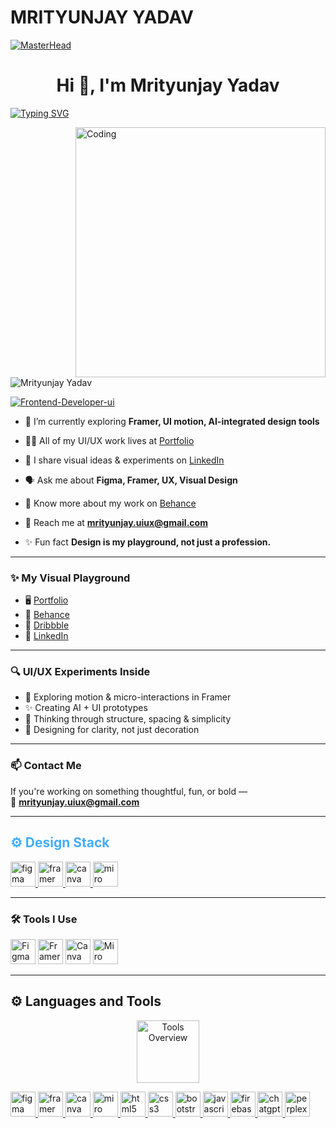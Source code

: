 # MRITYUNJAY YADAV

[![MasterHead](https://visme.co/blog/wp-content/uploads/2019/10/animated-presentation-software-header.gif)]()

<h1 align="center">Hi 👋, I'm Mrityunjay Yadav</h1>
 <p>
 
[![Typing SVG](https://readme-typing-svg.herokuapp.com?lines=Visual+Designer+by+Curiosity,+Not+Curriculum+%7C+UI%2FUX+Tinkerer;Creating+Order+in+Chaos+—+On-Site+%26+On-Screen)](https://git.io/typing-svg)

</P>
<img align="right" alt="Coding" width="400" src="https://miro.medium.com/max/680/0*7Q3yvSIv_t0ioJ-Z.gif"/>

<p align="left"> <img src="https://komarev.com/ghpvc/?username=Frontend-Developer-ui&label=Profile%20views&color=0e75b6&style=flat" alt="Mrityunjay Yadav" /> </p>

<p align="left"> <a href="" target="blank"><img src="https://img.shields.io/twitter/follow/Frontend-Developer-ui?logo=twitter&style=for-the-badge" alt="Frontend-Developer-ui" /></a> </p>

- 🌱 I’m currently exploring **Framer, UI motion, AI-integrated design tools**

- 👨‍💼 All of my UI/UX work lives at [Portfolio](https://visualstoryteller.framer.ai/)

- 📝 I share visual ideas & experiments on [LinkedIn](https://www.linkedin.com/in/mrityunjay-uiux/)

- 🗣️ Ask me about **Figma, Framer, UX, Visual Design**

- 📄 Know more about my work on [Behance](https://www.behance.net/mrityunjay_uiux)

- 📧 Reach me at **mrityunjay.uiux@gmail.com**

- ✨ Fun fact **Design is my playground, not just a profession.**

---------------------------

### ✨ My Visual Playground

- 🖥️ [Portfolio](https://visualstoryteller.framer.ai/)
- 🎨 [Behance](https://www.behance.net/mrityunjay_uiux)
- 📸 [Dribbble](https://dribbble.com/mrityunjay_uiux)
- 💼 [LinkedIn](https://www.linkedin.com/in/mrityunjay-uiux/)

---

### 🔍 UI/UX Experiments Inside

- 🧩 Exploring motion & micro-interactions in Framer  
- ✨ Creating AI + UI prototypes  
- 🧠 Thinking through structure, spacing & simplicity  
- 🎯 Designing for clarity, not just decoration  

---
### 📫 Contact Me

If you're working on something thoughtful, fun, or bold —  
📧 **mrityunjay.uiux@gmail.com**

---

<h2 style="color: #44AEFB">⚙️ Design Stack</h2>
<p align="left">
  <a href="https://www.figma.com/" target="_blank"> <img src="https://www.vectorlogo.zone/logos/figma/figma-icon.svg" alt="figma" width="40" height="40"/> </a>
  <a href="https://www.framer.com/" target="_blank"> <img src="https://www.vectorlogo.zone/logos/framer/framer-icon.svg" alt="framer" width="40" height="40"/> </a>
  <a href="https://www.canva.com/" target="_blank"> <img src="https://cdn.iconscout.com/icon/free/png-512/canva-1869031-1583154.png" alt="canva" width="40" height="40"/> </a>
  <a href="https://miro.com/" target="_blank"> <img src="https://upload.wikimedia.org/wikipedia/commons/thumb/e/e9/Miro_logo.svg/512px-Miro_logo.svg.png" alt="miro" width="40" height="40"/> </a>
</p>

---
### 🛠 Tools I Use

<p align="left">
  <img src="https://cdn.jsdelivr.net/gh/devicons/devicon/icons/figma/figma-original.svg" width="40" title="Figma" />
  <img src="https://www.vectorlogo.zone/logos/framer/framer-icon.svg" width="40" title="Framer" />
  <img src="https://cdn.iconscout.com/icon/free/png-512/canva-1869031-1583154.png" width="40" title="Canva" />
  <img src="https://upload.wikimedia.org/wikipedia/commons/thumb/e/e9/Miro_logo.svg/512px-Miro_logo.svg.png" width="40" title="Miro" />
</p>

---
<!-- Languages and Tools -->

<h2>⚙️ Languages and Tools</h2>
<div align="center">
  <img width="100px" alt="Tools Overview" src="https://user-images.githubusercontent.com/78341798/194531121-47b0119a-ce00-439d-b586-125f86ac08278.png"/>
</div>

<p align="left">
  <a href="https://www.figma.com/" target="_blank" rel="noreferrer">
    <img src="https://cdn.jsdelivr.net/gh/devicons/devicon/icons/figma/figma-original.svg" alt="figma" width="40" height="40"/>
  </a>
  <a href="https://framer.com" target="_blank" rel="noreferrer">
    <img src="https://unpkg.com/simple-icons@latest/icons/framer.svg" alt="framer" width="40" height="40"/>
  </a>
  <a href="https://www.canva.com/" target="_blank" rel="noreferrer">
    <img src="https://cdn.jsdelivr.net/gh/devicons/devicon/icons/canva/canva-original.svg" alt="canva" width="40" height="40"/>
  </a>
  <a href="https://miro.com/" target="_blank" rel="noreferrer">
    <img src="https://cdn.jsdelivr.net/gh/devicons/devicon/icons/miro/miro-original.svg" alt="miro" width="40" height="40"/>
  </a>
  <a href="https://www.w3.org/html/" target="_blank" rel="noreferrer">
    <img src="https://cdn.jsdelivr.net/gh/devicons/devicon/icons/html5/html5-original.svg" alt="html5" width="40" height="40"/>
  </a>
  <a href="https://www.w3.org/Style/CSS/" target="_blank" rel="noreferrer">
    <img src="https://cdn.jsdelivr.net/gh/devicons/devicon/icons/css3/css3-original.svg" alt="css3" width="40" height="40"/>
  </a>
  <a href="https://getbootstrap.com" target="_blank" rel="noreferrer">
    <img src="https://cdn.jsdelivr.net/gh/devicons/devicon/icons/bootstrap/bootstrap-plain.svg" alt="bootstrap" width="40" height="40"/>
  </a>
  <a href="https://developer.mozilla.org/en-US/docs/Web/JavaScript" target="_blank" rel="noreferrer">
    <img src="https://cdn.jsdelivr.net/gh/devicons/devicon/icons/javascript/javascript-original.svg" alt="javascript" width="40" height="40"/>
  </a>
  <a href="https://firebase.google.com/" target="_blank" rel="noreferrer">
    <img src="https://cdn.jsdelivr.net/gh/devicons/devicon/icons/firebase/firebase-plain.svg" alt="firebase" width="40" height="40"/>
  </a>
  <a href="https://chat.openai.com/" target="_blank" rel="noreferrer">
    <img src="https://upload.wikimedia.org/wikipedia/commons/0/04/ChatGPT_logo.svg" alt="chatgpt" width="40" height="40"/>
  </a>
  <a href="https://www.perplexity.ai/" target="_blank" rel="noreferrer">
    <img src="https://upload.wikimedia.org/wikipedia/commons/thumb/8/8e/Perplexity_AI_logo.svg/512px-Perplexity_AI_logo.svg.png" alt="perplexity" width="40" height="40"/>
  </a>
</p>

